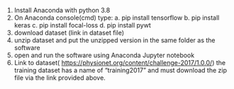 
1.	Install Anaconda with python 3.8
2.	On Anaconda console(cmd) type:
a.	pip install tensorflow
b.	pip install keras
c.	pip install focal-loss
d.	pip install pywt
3.	download dataset (link in dataset file)
4.	unzip dataset and put the unzipped version in the same folder as the software
5.	open and run the software using Anaconda Jupyter notebook 
6.	Link to dataset( https://physionet.org/content/challenge-2017/1.0.0/)
    the training dataset has a name of “training2017” and must download the zip file via the link provided above.



